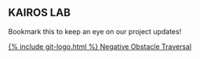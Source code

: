 ## KAIROS LAB

Bookmark this to keep an eye on our project updates!

          
<a href="https://kairoslaboratory.github.io/traversing-negative-obstacles/" title="Negative Obstacle Traversal" class="gitbutton pill">
      <span class="icon medium">
        {% include git-logo.html %}
      </span>
      Negative Obstacle Traversal
</a> 
